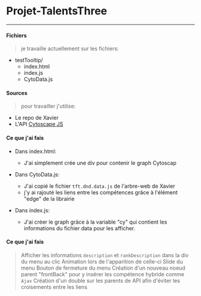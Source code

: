 
 # Projet-TalentsThree

---


#### Fichiers

> je travaille actuellement sur les fichiers:
* testTooltip/
  * index.html
  * index.js
  * CytoData.js
 

 #### Sources
> pour travailler j'utilise:
  * Le repo de Xavier
  * L'API [Cytoscape JS](http://js.cytoscape.org/)
  
 #### Ce que j'ai fais
 * Dans index.html:
   * J'ai simplement crée une div pour contenir le graph Cytoscap

* Dans CytoData.js:
  * J'ai copié le fichier `tft.dnd.data.js` de l'arbre-web de Xavier 
  * j'y ai rajouté les liens entre les compétences grâce à l'élément "edge" de la librairie

* Dans index.js:
  * J'ai créer le graph grâce à la variable "cy" qui contient les informations du fichier data pour les afficher. 



 
#### Ce que j'ai fais
> Afficher les informations `description` et `rankDescription` dans la div du menu au clic
> Animation lors de l'apparition de celle-ci
> Slide du menu
> Bouton de fermeture du menu 
> Création d'un nouveau noeud parent "frontBack" pour y insérer les compétence hybride comme `Ajax`
> Création d'un double sur les parents de API afin d'éviter les croisements entre les liens 




 

